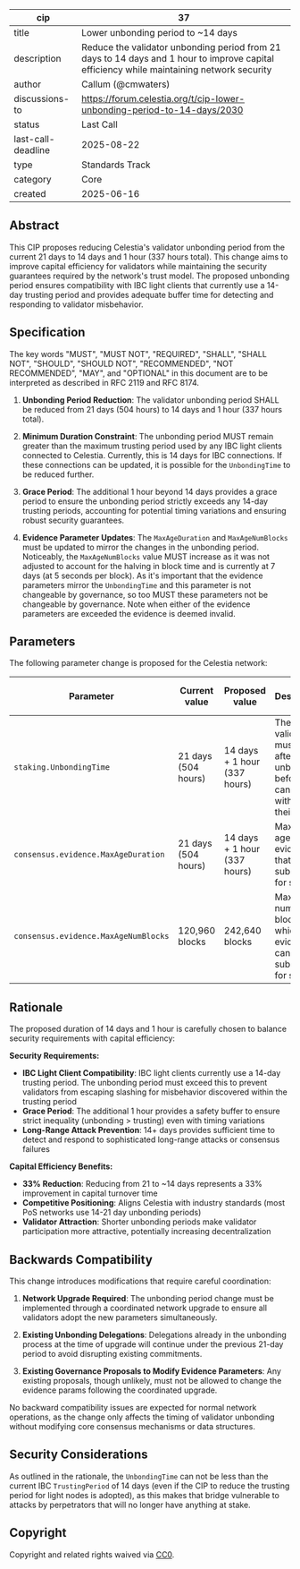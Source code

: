 | cip | 37 |
| - | - |
| title | Lower unbonding period to ~14 days |
| description | Reduce the validator unbonding period from 21 days to 14 days and 1 hour to improve capital efficiency while maintaining network security |
| author | Callum (@cmwaters) |
| discussions-to | <https://forum.celestia.org/t/cip-lower-unbonding-period-to-14-days/2030> |
| status | Last Call |
| last-call-deadline | 2025-08-22 |
| type | Standards Track |
| category | Core |
| created | 2025-06-16 |

## Abstract

This CIP proposes reducing Celestia's validator unbonding period from the current 21 days to 14 days and 1 hour (337 hours total). This change aims to improve capital efficiency for validators while maintaining the security guarantees required by the network's trust model. The proposed unbonding period ensures compatibility with IBC light clients that currently use a 14-day trusting period and provides adequate buffer time for detecting and responding to validator misbehavior.

## Specification

The key words "MUST", "MUST NOT", "REQUIRED", "SHALL", "SHALL NOT", "SHOULD", "SHOULD NOT", "RECOMMENDED", "NOT RECOMMENDED", "MAY", and "OPTIONAL" in this document are to be interpreted as described in RFC 2119 and RFC 8174.

1. **Unbonding Period Reduction**: The validator unbonding period SHALL be reduced from 21 days (504 hours) to 14 days and 1 hour (337 hours total).

2. **Minimum Duration Constraint**: The unbonding period MUST remain greater than the maximum trusting period used by any IBC light clients connected to Celestia. Currently, this is 14 days for IBC connections. If these connections can be updated, it is possible for the `UnbondingTime` to be reduced further.

3. **Grace Period**: The additional 1 hour beyond 14 days provides a grace period to ensure the unbonding period strictly exceeds any 14-day trusting periods, accounting for potential timing variations and ensuring robust security guarantees.

4. **Evidence Parameter Updates**: The `MaxAgeDuration` and `MaxAgeNumBlocks` must be updated to mirror the changes in the unbonding period. Noticeably, the `MaxAgeNumBlocks` value MUST increase as it was not adjusted to account for the halving in block time and is currently at 7 days (at 5 seconds per block). As it's important that the evidence parameters mirror the `UnbondingTime` and this parameter is not changeable by governance, so too MUST these parameters not be changeable by governance. Note when either of the evidence parameters are exceeded the evidence is deemed invalid.

## Parameters

The following parameter change is proposed for the Celestia network:

| Parameter | Current value | Proposed value | Description | Changeable via Governance |
|-----------|---------------|----------------|-------------|---------------------------|
| `staking.UnbondingTime` | 21 days (504 hours) | 14 days + 1 hour (337 hours) | The period validators must wait after unbonding before they can withdraw their stake | No |
| `consensus.evidence.MaxAgeDuration` | 21 days (504 hours) | 14 days + 1 hour (337 hours) | Maximum age of evidence that can be submitted for slashing | No |
| `consensus.evidence.MaxAgeNumBlocks` | 120,960 blocks | 242,640 blocks | Maximum number of blocks for which evidence can be submitted for slashing | No |

## Rationale

The proposed duration of 14 days and 1 hour is carefully chosen to balance security requirements with capital efficiency:

**Security Requirements:**

- **IBC Light Client Compatibility**: IBC light clients currently use a 14-day trusting period. The unbonding period must exceed this to prevent validators from escaping slashing for misbehavior discovered within the trusting period
- **Grace Period**: The additional 1 hour provides a safety buffer to ensure strict inequality (unbonding > trusting) even with timing variations
- **Long-Range Attack Prevention**: 14+ days provides sufficient time to detect and respond to sophisticated long-range attacks or consensus failures

**Capital Efficiency Benefits:**

- **33% Reduction**: Reducing from 21 to ~14 days represents a 33% improvement in capital turnover time
- **Competitive Positioning**: Aligns Celestia with industry standards (most PoS networks use 14-21 day unbonding periods)
- **Validator Attraction**: Shorter unbonding periods make validator participation more attractive, potentially increasing decentralization

## Backwards Compatibility

This change introduces modifications that require careful coordination:

1. **Network Upgrade Required**: The unbonding period change must be implemented through a coordinated network upgrade to ensure all validators adopt the new parameters simultaneously.

2. **Existing Unbonding Delegations**: Delegations already in the unbonding process at the time of upgrade will continue under the previous 21-day period to avoid disrupting existing commitments.

3. **Existing Governance Proposals to Modify Evidence Parameters**: Any existing proposals, though unlikely, must not be allowed to change the evidence params following the coordinated upgrade.

No backward compatibility issues are expected for normal network operations, as the change only affects the timing of validator unbonding without modifying core consensus mechanisms or data structures.

## Security Considerations

As outlined in the rationale, the `UnbondingTime` can not be less than the current IBC `TrustingPeriod` of 14 days (even if the CIP to reduce the trusting period for light nodes is adopted), as this makes that bridge vulnerable to attacks by perpetrators that will no longer have anything at stake.

## Copyright

Copyright and related rights waived via [CC0](https://github.com/celestiaorg/CIPs/blob/main/LICENSE).
